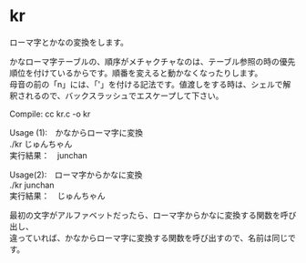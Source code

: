 # kr
ローマ字とかなの変換をします。

かなローマ字テーブルの、順序がメチャクチャなのは、テーブル参照の時の優先順位を付けているからです。順番を変えると動かなくなったりします。  
母音の前の「n」には、「'」を付ける記法です。値渡しをする時は、シェルで解釈されるので、バックスラッシュでエスケープして下さい。  

Compile: cc kr.c -o kr  

Usage (1):　かなからローマ字に変換  
./kr じゅんちゃん  
実行結果：　junchan  

Usage(2):　ローマ字からかなに変換  
./kr junchan  
実行結果：　じゅんちゃん  

最初の文字がアルファベットだったら、ローマ字からかなに変換する関数を呼び出し、  
違っていれば、かなからローマ字に変換する関数を呼び出すので、名前は同じです。

